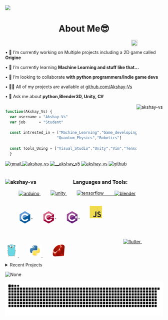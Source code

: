 <img src="https://capsule-render.vercel.app/api?type=waving&color=auto&height=240&section=header&text=Hi%20👋,%20I'm%20Akshay%20Vs&fontSize=50&animation=fadeIn&fontAlignY=36&desc=🎮%20A%20Passionate%20Indie%20Game%20Developer%20And%20Student%20👨‍🎓&descAlignY=51&descAlign=62"/>
<h1 align="center">About Me😎</h1>
<img align="right" src="https://i.imgur.com/1AMqiST.gif" height=20% width=20%/>&nbsp;&nbsp;&nbsp;&nbsp;&nbsp;&nbsp;&nbsp;&nbsp;&nbsp;&nbsp;&nbsp;&nbsp;<br>


&bull; 🔭 I’m currently working on Multiple projects including a 2D game called **Origine**<br>

&bull; 🌱 I’m currently learning **Machine Learning and stuff like that...**<br>

&bull; 👯 I’m looking to collaborate **with python programmers/Indie game devs**<br>

&bull; 👨‍💻 All of my projects are available at [github.com/Akshay-Vs](github.com/Akshay-Vs)<br>

&bull; 💬 Ask me about **python,Blender3D, Unity, C#**<br>
<br>
<img align="right" src="https://github-profile-trophy.vercel.app/?username=akshay-Vs&theme=nord&column=3&margin-w=16&margin-h=16" alt="akshay-vs" /></a>

```js
function(Akshay_Vs) {
  var username = "Akshay-Vs"
  var job      = "Student"
  
  const intrested_in = ["Machine_Learning","Game_developing",
                       "Quantum_Physics","Robotics"]
  
  const Tools_Using = ["Visual_Studio","Unity","Vim","Tensoflow"]
  }
```
 <p>
     <a href="mailto:akshay.vs2005@gmail.com?subject=Hello%20again" target="_blank"><img align="center" src="https://img.shields.io/badge/Gmail-D14836?style=for-the-badge&logo=gmail&logoColor=white" alt="gmail" width="85" height="20"/> </a>
     <a href="https://twitter.com/Akshayv69128812" target="blank"><img align="center" src="https://img.shields.io/badge/Twitter-1DA1F2?style=for-the-badge&logo=twitter&logoColor=white" alt="akshay-vs" height="20" width="83" /></a>
     <a href="https://www.instagram.com/_4k5h4y_v5_/" target="blank"><img align="center" src="https://img.shields.io/badge/Instagram-E4405F?style=for-the-badge&logo=instagram&logoColor=white" alt="__akshay_v5"__ height="20" width="83" /></a>
     <a href="https://stackoverflow.com/users/16265617/akshay-vs" target="blank"><img align="center" src="https://img.shields.io/badge/Stack_Overflow-FE7A16?style=for-the-badge&logo=stack-overflow&logoColor=white" alt="akshay-vs" height="20" width="83" /></a>
     <a href="https://github.com/users/follow?target=Akshay-Vs" target="_blank"><img align="center" src="https://img.shields.io/badge/GitHub-100000?style=for-the-badge&logo=github&logoColor=white" alt="github" width="85" height="20"/> </a>
  <br>
<br>


 <p> 
<h3 align="right">Languages and Tools:&nbsp;&nbsp;&nbsp;&nbsp;&nbsp;&nbsp;&nbsp;&nbsp;&nbsp;&nbsp;&nbsp;&nbsp;&nbsp;&nbsp;&nbsp;&nbsp;&nbsp;&nbsp;&nbsp;&nbsp;&nbsp;&nbsp;&nbsp;&nbsp;&nbsp;&nbsp;&nbsp;&nbsp;&nbsp;<a herf=""><img align="left" src="https://github-readme-streak-stats.herokuapp.com/?user=akshay-vs&theme=tokyonight_duo" alt="akshay-vs" /></a>
</h3>  
  
&nbsp;&nbsp;&nbsp;&nbsp;&nbsp;&nbsp;&nbsp;&nbsp;&nbsp;&nbsp;&nbsp;<a href="https://www.arduino.cc/" target="_blank"><img align="center" src="https://cdn.worldvectorlogo.com/logos/arduino-1.svg" alt="arduino" width="40" height="40"/> </a>
&nbsp;&nbsp;&nbsp;&nbsp;&nbsp;&nbsp;&nbsp;&nbsp;<a href="https://www.unity.com/" target="_blank"><img src="https://www.vectorlogo.zone/logos/unity3d/unity3d-icon.svg" alt="unity" width="30" height="30"/> </a>
&nbsp;&nbsp;&nbsp;&nbsp;&nbsp;&nbsp;&nbsp;&nbsp;<a href="https://www.tensorflow.org" target="_blank"><img src="https://www.vectorlogo.zone/logos/tensorflow/tensorflow-icon.svg" alt="tensorflow" width="40" height="40"/> </a> <a href="https://unity.com/" target="_blank">
&nbsp;&nbsp;&nbsp;&nbsp;&nbsp;&nbsp;&nbsp;&nbsp;<a href="https://www.blender.org/" target="_blank"><img align="center" src="https://download.blender.org/branding/community/blender_community_badge_white.svg" alt="blender" width="40" height="40"/> </a><br><br>
 
  
&nbsp;&nbsp;&nbsp;&nbsp;&nbsp;&nbsp;&nbsp;&nbsp;&nbsp;&nbsp;&nbsp;<a href="https://www.cprogramming.com/" target="_blank"><img align="center" src="https://raw.githubusercontent.com/devicons/devicon/master/icons/c/c-original.svg" alt="c" width="40" height="40"/> </a>
&nbsp;&nbsp;&nbsp;&nbsp;&nbsp;&nbsp;&nbsp;&nbsp;<a href="https://www.w3schools.com/cpp/" target="_blank"><img align="center" src="https://raw.githubusercontent.com/devicons/devicon/master/icons/cplusplus/cplusplus-original.svg" alt="cplusplus" width="40" height="40"/> </a>
&nbsp;&nbsp;&nbsp;&nbsp;&nbsp;&nbsp;&nbsp;&nbsp;<a href="https://www.w3schools.com/cs/" target="_blank"><img align="center" src="https://raw.githubusercontent.com/devicons/devicon/master/icons/csharp/csharp-original.svg" alt="csharp" width="40" height="40"/> </a>
&nbsp;&nbsp;&nbsp;&nbsp;&nbsp;&nbsp;&nbsp;&nbsp;<a href="https://developer.mozilla.org/en-US/docs/Web/JavaScript" target="_blank"><img src="https://raw.githubusercontent.com/devicons/devicon/master/icons/javascript/javascript-original.svg" alt="javascript" width="40" height="40"/></a><br><br>

  
&nbsp;&nbsp;&nbsp;&nbsp;&nbsp;&nbsp;&nbsp;&nbsp;&nbsp;&nbsp;&nbsp;&nbsp;&nbsp;&nbsp;&nbsp;&nbsp;&nbsp;&nbsp;&nbsp;&nbsp;&nbsp;&nbsp;&nbsp;&nbsp;&nbsp;&nbsp;&nbsp;&nbsp;&nbsp;&nbsp;&nbsp;&nbsp;&nbsp;&nbsp;&nbsp;&nbsp;&nbsp;&nbsp;&nbsp;&nbsp;&nbsp;&nbsp;&nbsp;&nbsp;&nbsp;&nbsp;&nbsp;&nbsp;&nbsp;&nbsp;&nbsp;&nbsp;&nbsp;&nbsp;&nbsp;&nbsp;&nbsp;&nbsp;&nbsp;&nbsp;&nbsp;&nbsp;&nbsp;&nbsp;&nbsp;&nbsp;&nbsp;&nbsp;&nbsp;&nbsp;&nbsp;&nbsp;&nbsp;&nbsp;&nbsp;&nbsp;&nbsp;&nbsp;&nbsp;&nbsp;&nbsp;&nbsp;&nbsp;&nbsp;&nbsp;&nbsp;&nbsp;&nbsp;&nbsp;&nbsp;&nbsp;&nbsp;&nbsp;&nbsp;&nbsp;&nbsp;&nbsp;&nbsp;&nbsp;&nbsp;&nbsp;&nbsp;&nbsp;&nbsp;&nbsp;&nbsp;&nbsp;&nbsp;&nbsp;&nbsp;&nbsp;&nbsp;&nbsp;&nbsp;&nbsp;&nbsp;&nbsp;&nbsp;&nbsp;&nbsp;&nbsp;&nbsp;&nbsp;&nbsp;&nbsp;&nbsp;&nbsp;&nbsp;&nbsp;&nbsp;&nbsp;&nbsp;&nbsp;&nbsp;&nbsp;&nbsp;&nbsp;&nbsp;&nbsp;&nbsp;&nbsp;&nbsp;&nbsp;&nbsp;&nbsp;&nbsp;&nbsp;&nbsp;&nbsp;&nbsp;&nbsp;&nbsp;&nbsp;&nbsp;&nbsp;&nbsp;&nbsp;&nbsp;&nbsp;&nbsp;&nbsp;&nbsp;&nbsp;&nbsp;&nbsp;&nbsp;&nbsp;&nbsp;&nbsp;&nbsp;&nbsp;&nbsp;&nbsp;&nbsp;&nbsp;&nbsp;&nbsp;&nbsp;&nbsp;&nbsp;&nbsp;&nbsp;&nbsp;&nbsp;&nbsp;&nbsp;&nbsp;&nbsp;&nbsp;&nbsp;&nbsp;&nbsp;&nbsp;&nbsp;&nbsp;&nbsp;&nbsp;&nbsp;&nbsp;&nbsp;&nbsp;&nbsp;&nbsp;&nbsp;&nbsp;&nbsp;&nbsp;&nbsp;&nbsp;&nbsp;&nbsp;&nbsp;&nbsp;&nbsp;&nbsp;&nbsp;&nbsp;&nbsp;&nbsp;&nbsp;&nbsp;&nbsp;&nbsp;&nbsp;<a href="https://flutter.dev" target="_blank"><img align="center" src="https://www.vectorlogo.zone/logos/flutterio/flutterio-icon.svg" alt="flutter" width="40" height="40"/> </a>
&nbsp;&nbsp;&nbsp;&nbsp;&nbsp;&nbsp;&nbsp;&nbsp;<a href="https://golang.org" target="_blank"><img src="https://raw.githubusercontent.com/devicons/devicon/master/icons/go/go-original.svg" alt="go" width="40" height="40"/> </a> 
&nbsp;&nbsp;&nbsp;&nbsp;&nbsp;&nbsp;&nbsp;&nbsp;<a href="https://www.python.org" target="_blank"><img src="https://raw.githubusercontent.com/devicons/devicon/master/icons/python/python-original.svg" alt="python" width="40" height="40"/> </a> 
&nbsp;&nbsp;&nbsp;&nbsp;&nbsp;&nbsp;&nbsp;&nbsp;<a href="https://www.ruby-lang.org/en/" target="_blank"><img src="https://raw.githubusercontent.com/devicons/devicon/master/icons/ruby/ruby-original.svg" alt="ruby" width="40" height="40"/> </a> 
<br>
 <details>
<summary>Recent Projects</summary>
  <a href="https://github.com/404"><img src="https://user-images.githubusercontent.com/73097560/115834477-dbab4500-a447-11eb-908a-139a6edaec5c.gif" width="100%"></a
<pre>
   <h3 align="center">Passlock</h3>
  <a href="https://github.com/Akshay-Vs/PassLock"><img align="center" herf="https://github.com/Akshay-Vs/PassLock" src="https://github.com/Akshay-Vs/PassLock/blob/main/.resources/images/Screenshot-1.png"/></a>
  <b>Passlock is a password manager that encrypt and save passwords securly on your local machine</b>
</pre>
</details>


<img src="https://komarev.com/ghpvc/?username=Akshay-Vs&color=blueviolet&style=plastic" alt="None"/> </a> </p>


<a align="center"> <img align="center" src="https://github.com/Akshay-Vs/Akshay-Vs/blob/output/github-contribution-grid-snake.svg"></a>
</p>

